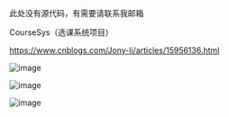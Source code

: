 此处没有源代码，有需要请联系我邮箱

CourseSys（选课系统项目）

https://www.cnblogs.com/Jony-li/articles/15956136.html

![image](https://user-images.githubusercontent.com/22763910/229438672-25ce1ac1-4970-48a2-8a57-ff6ab8f971a2.png)

![image](https://user-images.githubusercontent.com/22763910/229438631-4e1dfcfa-ef7e-4c7d-8d68-4f7129275dd3.png)

![image](https://user-images.githubusercontent.com/22763910/229438730-d3b3498f-93f8-4f96-b219-84f345c09cf2.png)

